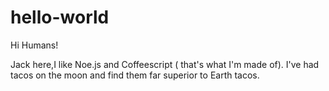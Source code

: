 # hello-world

Hi Humans!

Jack here,I like Noe.js and Coffeescript ( that's what I'm made of).
I've had tacos on the moon and find them far superior to Earth tacos.
